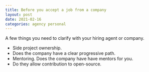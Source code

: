 ```yaml
---
title: Before you accept a job from a company
layout: post
date: 2021-02-16
categories: agency personal
---
```


A few things you need to clarify with your hiring agent or company.  
  
- Side project ownership.
- Does the company have a clear progressive path.
- Mentoring. Does the company have have mentors for you.
- Do they allow contribution to open-source.

